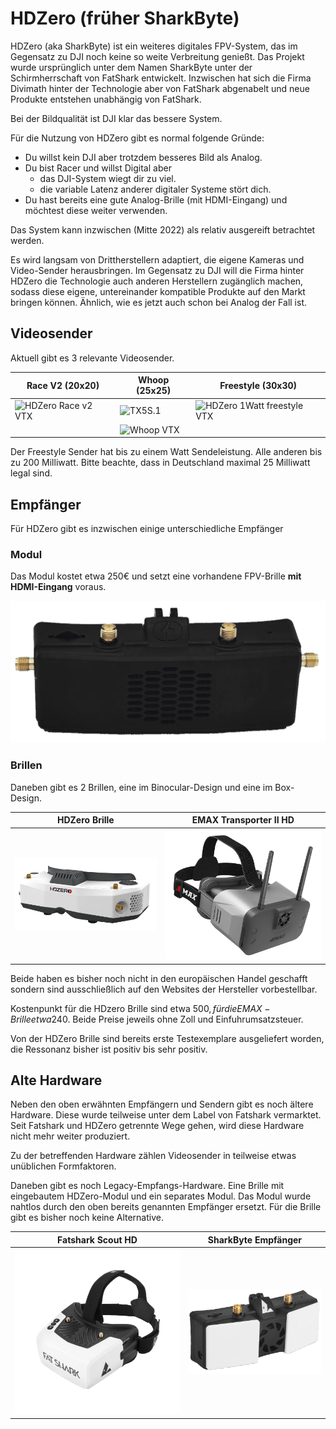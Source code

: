 # HDZero (früher SharkByte)

HDZero (aka SharkByte) ist ein weiteres digitales FPV-System, das im Gegensatz zu DJI noch keine so weite Verbreitung genießt. Das Projekt wurde ursprünglich unter dem Namen SharkByte unter der Schirmherrschaft von FatShark entwickelt. Inzwischen hat sich die Firma Divimath hinter der Technologie aber von FatShark abgenabelt und neue Produkte entstehen unabhängig von FatShark.

Bei der Bildqualität ist DJI klar das bessere System.

Für die Nutzung von HDZero gibt es normal folgende Gründe:

- Du willst kein DJI aber trotzdem besseres Bild als Analog.
- Du bist Racer und willst Digital aber
  - das DJI-System wiegt dir zu viel.
  - die variable Latenz anderer digitaler Systeme stört dich.
- Du hast bereits eine gute Analog-Brille (mit HDMI-Eingang) und möchtest diese weiter verwenden.

Das System kann inzwischen (Mitte 2022) als relativ ausgereift betrachtet werden.

Es wird langsam von Drittherstellern adaptiert, die eigene Kameras und Video-Sender herausbringen. Im Gegensatz zu DJI will die Firma hinter HDZero die Technologie auch anderen Herstellern zugänglich machen, sodass diese eigene, untereinander kompatible Produkte auf den Markt bringen können. Ähnlich, wie es jetzt auch schon bei Analog der Fall ist.

## Videosender

Aktuell gibt es 3 relevante Videosender.

| Race V2 (20x20)                                             | Whoop (25x25)                                       | Freestyle (30x30)                                                     |
| ----------------------------------------------------------- | --------------------------------------------------- | --------------------------------------------------------------------- |
| ![HDZero Race v2 VTX](/img/divimath/hdzero_race_vtx_v2.png) | ![TX5S.1](/img/divimath/hdzero_whoop_vtx_v1.png)    | ![HDZero 1Watt freestyle VTX](/img/divimath/hdzero_freestyle_vtx.png) |
|                                                             | ![Whoop VTX](/img/divimath/hdzero_whoop_vtx_v2.png) |                                                                       |

Der Freestyle Sender hat bis zu einem Watt Sendeleistung. Alle anderen bis zu 200 Milliwatt. Bitte beachte, dass in Deutschland maximal 25 Milliwatt legal sind.

## Empfänger

Für HDZero gibt es inzwischen einige unterschiedliche Empfänger

### Modul

Das Modul kostet etwa 250€ und setzt eine vorhandene FPV-Brille **mit HDMI-Eingang** voraus.

![HDZero VRX](/img/divimath/hdzero-vrx-digital-hd-empfaenger-modul.png)

### Brillen

Daneben gibt es 2 Brillen, eine im Binocular-Design und eine im Box-Design.

| HDZero Brille                                      | EMAX Transporter II HD                                        |
| -------------------------------------------------- | ------------------------------------------------------------- |
| ![HDZero Brille](/img/divimath/hdzero_goggles.png) | ![EMAX Transporter 2 HD](/img/emax/emax_transporter_2_hd.png) |

Beide haben es bisher noch nicht in den europäischen Handel geschafft sondern sind ausschließlich auf den Websites der Hersteller vorbestellbar.

Kostenpunkt für die HDzero Brille sind etwa 500$, für die EMAX-Brille etwa 240$. Beide Preise jeweils ohne Zoll und Einfuhrumsatzsteuer.

Von der HDZero Brille sind bereits erste Testexemplare ausgeliefert worden, die Ressonanz bisher ist positiv bis sehr positiv.

## Alte Hardware

Neben den oben erwähnten Empfängern und Sendern gibt es noch ältere Hardware. Diese wurde teilweise unter dem Label von Fatshark vermarktet. Seit Fatshark und HDZero getrennte Wege gehen, wird diese Hardware nicht mehr weiter produziert.

Zu der betreffenden Hardware zählen Videosender in teilweise etwas unüblichen Formfaktoren.

Daneben gibt es noch Legacy-Empfangs-Hardware. Eine Brille mit eingebautem HDZero-Modul und ein separates Modul. Das Modul wurde nahtlos durch den oben bereits genannten Empfänger ersetzt. Für die Brille gibt es bisher noch keine Alternative.

| Fatshark Scout HD                                         | SharkByte Empfänger                                           |
| --------------------------------------------------------- | ------------------------------------------------------------- |
| ![Fatshark Scout HD](/img/fatshark/fatshark_scout_hd.png) | ![Shark Byte RX5.1](/img/fatshark/fatshark_sharkbyte_vrx.png) |
